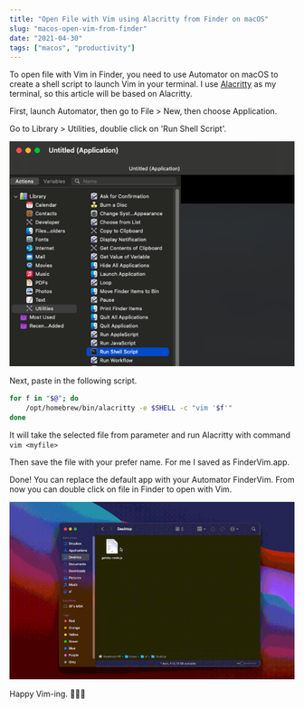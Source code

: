 ```yaml
---
title: "Open File with Vim using Alacritty from Finder on macOS"
slug: "macos-open-vim-from-finder"
date: "2021-04-30"
tags: ["macos", "productivity"]
---
```


To open file with Vim in Finder, you need to use Automator on macOS to create a shell script to launch Vim in your terminal. I use [Alacritty](https://github.com/alacritty/alacritty) as my terminal, so this article will be based on Alacritty.

First, launch Automator, then go to File > New, then choose Application.

Go to Library > Utilities, doublie click on 'Run Shell Script'.

![automator](./images/macos-open-vim-from-finder/automator.png)

Next, paste in the following script.
```bash
for f in "$@"; do
    /opt/homebrew/bin/alacritty -e $SHELL -c "vim '$f'"
done 
```
 
It will take the selected file from parameter and run Alacritty with command `vim <myfile>`

Then save the file with your prefer name. For me I saved as FinderVim.app.

Done! You can replace the default app with your Automator FinderVim. From now you can double click on file in Finder to open with Vim.

![open-findervim](./images/macos-open-vim-from-finder/open-findervim.gif)

Happy Vim-ing. 🧑🏻‍💻